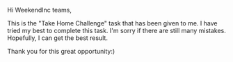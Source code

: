 Hi WeekendInc teams,

This is the "Take Home Challenge" task that has been given to me.
I have tried my best to complete this task.
I'm sorry if there are still many mistakes.
Hopefully, I can get the best result.

Thank you for this great opportunity:)
